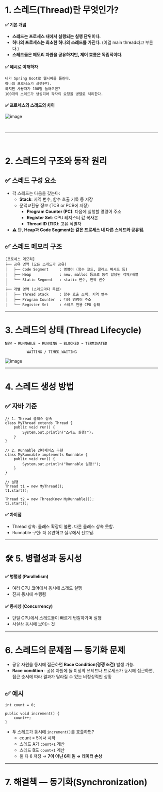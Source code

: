 # 1. 스레드(Thread)란 무엇인가?
#### ✅ 기본 개념
- **스레드는 프로세스 내에서 실행되는 실행 단위이다.**
- **하나의 프로세스는 최소한 하나의 스레드를 가진다.** (이걸 main thread라고 부른다.)
- **스레드들은 메모리 자원을 공유하지만, 제어 흐름은 독립적이다.**
#### ✅ 예시로 이해하자
```
너가 Spring Boot로 웹서버를 돌린다.
하나의 프로세스가 실행된다.
하지만 사용자가 100명 들어오면?
100개의 스레드가 생성되어 각자의 요청을 병렬로 처리한다.
```
#### ✅ 프로세스와 스레드의 차이
![image](https://github.com/user-attachments/assets/c23b78ca-65b7-432c-974a-c57370bdb3c0)

<br>

---

<br>

# 2. 스레드의 구조와 동작 원리
## ✅ 스레드 구성 요소
- 각 스레드는 다음을 갖는다:
  - **Stack**: 지역 변수, 함수 호출 기록 등 저장
  - 문맥교환용 정보 (TCB or PCB에 저장)
    - **Program Counter (PC)**: 다음에 실행할 명령어 주소
    - **Register Set**: CPU 레지스터 값 복사본
    - **Thread ID (TID)**: 고유 식별자
- ⚠️ 단, **Heap과 Code Segment는 같은 프로세스 내 다른 스레드와 공유됨.**
## ✅ 스레드 메모리 구조
```
[프로세스 메모리]
├── 공유 영역 (모든 스레드가 공유)
│   ├── Code Segment     : 명령어 (함수 코드, 클래스 메서드 등)
│   ├── Heap             : new, malloc 등으로 동적 할당된 객체/배열
│   └── Static Segment   : static 변수, 전역 변수
│
├── 개별 영역 (스레드마다 독립)
│   ├── Thread Stack     : 함수 호출 스택, 지역 변수
│   ├── Program Counter  : 다음 명령어 주소
│   └── Register Set     : 스레드 전용 CPU 상태
```

---

# 3. 스레드의 상태 (Thread Lifecycle)
```
NEW → RUNNABLE → RUNNING → BLOCKED → TERMINATED
            ↘
          WAITING / TIMED_WAITING
```
![image](https://github.com/user-attachments/assets/996a935a-9b4c-44ed-9878-9ec6388d9c6b)

---

# 4. 스레드 생성 방법
## ✅ 자바 기준
```
// 1. Thread 클래스 상속
class MyThread extends Thread {
    public void run() {
        System.out.println("스레드 실행!");
    }
}

// 2. Runnable 인터페이스 구현
class MyRunnable implements Runnable {
    public void run() {
        System.out.println("Runnable 실행!");
    }
}

// 실행
Thread t1 = new MyThread();
t1.start();

Thread t2 = new Thread(new MyRunnable());
t2.start();
```
#### ✅ 차이점
- Thread 상속: 클래스 확장이 불편. 다른 클래스 상속 못함.
- Runnable 구현: 더 유연하고 실무에서 선호됨.

---

# 🛠️ 5. 병렬성과 동시성
#### ✅ 병렬성 (Parallelism)
- 여러 CPU 코어에서 동시에 스레드 실행
- 진짜 동시에 수행됨
#### ✅ 동시성 (Concurrency)
- 단일 CPU에서 스레드들이 빠르게 번갈아가며 실행
- 사실상 동시에 보이는 것

---

# 6. 스레드의 문제점 — 동기화 문제
- 공유 자원을 동시에 접근하면 **Race Condition(경쟁 조건)** 발생 가능.
-  **Race condition** : 공유 자원에 둘 이상의 쓰레드나 프로세스가 동시에 접근하면, 접근 순서에 따라 결과가 달라질 수 있는 비정상적인 상황
## ✅ 예시
```
int count = 0;

public void increment() {
    count++;
}
```
- 두 스레드가 동시에 `increment()`를 호출하면?
  - count = 5에서 시작
  - 스레드 A가 `count+1` 계산
  - 스레드 B도 `count+1` 계산
  - 둘 다 6 저장 → **7이 아닌 6이 됨 → 데이터 손상**
 
---

# 7. 해결책 — 동기화(Synchronization)

